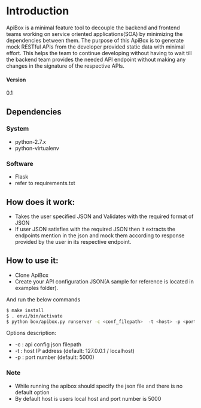 # Introduction
ApiBox is a  minimal feature tool to decouple the backend and frontend teams working on service oriented applications(SOA) by minimizing the dependencies between them. The purpose of this ApiBox is to generate mock RESTful APIs from the developer provided static data with minimal effort. This helps the team to continue developing without having to wait till the backend team provides the needed API endpoint without making any changes in the signature of the respective APIs.

#### Version
0.1

## Dependencies
### System
- python-2.7.x
- python-virtualenv

### Software
- Flask
- refer to requirements.txt

## How does it work:
- Takes the user specified JSON and Validates with the required format of JSON
- If user JSON satisfies with the required JSON then it extracts the endpoints mention in the json and mock them according to response provided by the user in its respective endpoint.

## How to use it:
- Clone ApiBox
- Create your API configuration JSON(A sample for reference is located in examples folder).

And run the below commands

```sh
$ make install
$ . envi/bin/activate
$ python box/apibox.py runserver -c <conf_filepath>  -t <host> -p <port>
```
Options description:
* -c : api config json filepath
* -t : host IP address (default: 127.0.0.1 / localhost)
* -p : port number (default: 5000)

### Note
- While running the apibox should specify the json file and there is no default option 
- By default host is users local host and port number is 5000


